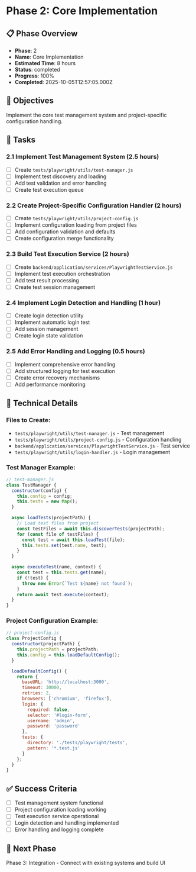 # Phase 2: Core Implementation

## 📋 Phase Overview
- **Phase**: 2
- **Name**: Core Implementation
- **Estimated Time**: 8 hours
- **Status**: completed
- **Progress**: 100%
- **Completed**: 2025-10-05T12:57:05.000Z

## 🎯 Objectives
Implement the core test management system and project-specific configuration handling.

## 📝 Tasks

### 2.1 Implement Test Management System (2.5 hours)
- [ ] Create `tests/playwright/utils/test-manager.js`
- [ ] Implement test discovery and loading
- [ ] Add test validation and error handling
- [ ] Create test execution queue

### 2.2 Create Project-Specific Configuration Handler (2 hours)
- [ ] Create `tests/playwright/utils/project-config.js`
- [ ] Implement configuration loading from project files
- [ ] Add configuration validation and defaults
- [ ] Create configuration merge functionality

### 2.3 Build Test Execution Service (2 hours)
- [ ] Create `backend/application/services/PlaywrightTestService.js`
- [ ] Implement test execution orchestration
- [ ] Add test result processing
- [ ] Create test session management

### 2.4 Implement Login Detection and Handling (1 hour)
- [ ] Create login detection utility
- [ ] Implement automatic login test
- [ ] Add session management
- [ ] Create login state validation

### 2.5 Add Error Handling and Logging (0.5 hours)
- [ ] Implement comprehensive error handling
- [ ] Add structured logging for test execution
- [ ] Create error recovery mechanisms
- [ ] Add performance monitoring

## 🔧 Technical Details

### Files to Create:
- `tests/playwright/utils/test-manager.js` - Test management
- `tests/playwright/utils/project-config.js` - Configuration handling
- `backend/application/services/PlaywrightTestService.js` - Test service
- `tests/playwright/utils/login-handler.js` - Login management

### Test Manager Example:
```javascript
// test-manager.js
class TestManager {
  constructor(config) {
    this.config = config;
    this.tests = new Map();
  }

  async loadTests(projectPath) {
    // Load test files from project
    const testFiles = await this.discoverTests(projectPath);
    for (const file of testFiles) {
      const test = await this.loadTest(file);
      this.tests.set(test.name, test);
    }
  }

  async executeTest(name, context) {
    const test = this.tests.get(name);
    if (!test) {
      throw new Error(`Test ${name} not found`);
    }
    return await test.execute(context);
  }
}
```

### Project Configuration Example:
```javascript
// project-config.js
class ProjectConfig {
  constructor(projectPath) {
    this.projectPath = projectPath;
    this.config = this.loadDefaultConfig();
  }

  loadDefaultConfig() {
    return {
      baseURL: 'http://localhost:3000',
      timeout: 30000,
      retries: 2,
      browsers: ['chromium', 'firefox'],
      login: {
        required: false,
        selector: '#login-form',
        username: 'admin',
        password: 'password'
      },
      tests: {
        directory: './tests/playwright/tests',
        pattern: '*.test.js'
      }
    };
  }
}
```

## ✅ Success Criteria
- [ ] Test management system functional
- [ ] Project configuration loading working
- [ ] Test execution service operational
- [ ] Login detection and handling implemented
- [ ] Error handling and logging complete

## 🚀 Next Phase
Phase 3: Integration - Connect with existing systems and build UI
